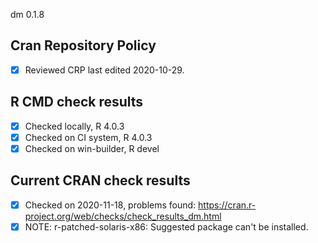 dm 0.1.8

## Cran Repository Policy

- [x] Reviewed CRP last edited 2020-10-29.

## R CMD check results

- [x] Checked locally, R 4.0.3
- [x] Checked on CI system, R 4.0.3
- [x] Checked on win-builder, R devel

## Current CRAN check results

- [x] Checked on 2020-11-18, problems found: https://cran.r-project.org/web/checks/check_results_dm.html
- [x] NOTE: r-patched-solaris-x86: Suggested package can't be installed.
